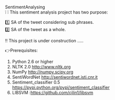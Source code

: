 SentimentAnalysing <br/>
:grey_exclamation: :grey_exclamation: This sentiment analysis project has two purpose: <br/>

:one:  SA of the tweet considering sub phrases. <br/>
:two: SA of the tweet as a whole. <br/>

:bangbang: This project is under construction ..... <br> 

:point_right:Prerequisites:

 1) Python 2.6 or higher
 3) NLTK 2.0     http://www.nltk.org
 4) NumPy        http://numpy.scipy.org
 5) SentiWordNet http://sentiwordnet.isti.cnr.it
 6) Sentiment_classifier 0.5 https://pypi.python.org/pypi/sentiment_classifier
 7) LIBSVM :https://github.com/cjlin1/libsvm

